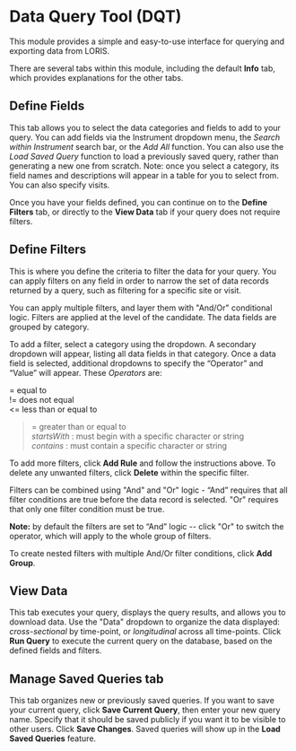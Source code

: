 # Data Query Tool (DQT)

This module provides a simple and easy-to-use interface for querying and exporting data from LORIS.

There are several tabs within this module, including the default **Info** tab, which provides explanations for the other tabs.

## Define Fields

This tab allows you to select the data categories and fields to add to your query. You can add fields via the Instrument dropdown menu, the *Search within Instrument* search bar, or the *Add All* function. You can also use the *Load Saved Query* function to load a previously saved query, rather than generating a new one from scratch. Note: once you select a category, its field names and descriptions will appear in a table for you to select from. You can also specify visits. 

Once you have your fields defined, you can continue on to the **Define Filters** tab, or directly to the **View Data** tab if your query does not require filters. 

## Define Filters

This is where you define the criteria to filter the data for your query. You can apply filters on any field in order to narrow the set of data records returned by a query, such as filtering for a specific site or visit.

You can apply multiple filters, and layer them with "And/Or" conditional logic. Filters are applied at the level of the candidate. The data fields are grouped by category.

To add a filter, select a category using the dropdown. A secondary dropdown will appear, listing all data fields in that category. Once a data field is selected, additional dropdowns to specify the “Operator” and “Value” will appear. These _Operators_ are:

   = equal to<br>
   != does not equal<br>
   <= less than or equal to<br>
   >= greater than or equal to<br>
   _startsWith_ : must begin with a specific character or string<br>
   _contains_ : must contain a specific character or string<br>

To add more filters, click **Add Rule** and follow the instructions above. To delete any unwanted filters, click **Delete** within the specific filter.

Filters can be combined using "And" and "Or" logic - “And” requires that all filter conditions are true before the data record is selected. "Or" requires that only one filter condition must be true.

**Note:** by default the filters are set to “And” logic -- click "Or" to switch the operator, which will apply to the whole group of filters.

To create nested filters with multiple And/Or filter conditions, click **Add Group**.

## View Data

This tab executes your query, displays the query results, and allows you to download data. 
Use the "Data" dropdown to organize the data displayed: _cross-sectional_ by time-point, or _longitudinal_ across all time-points. Click **Run Query** to execute the current query on the database, based on the defined fields and filters.

## Manage Saved Queries tab

This tab organizes new or previously saved queries. If you want to save your current query, click **Save Current Query**, then enter your new query name. Specify that it should be saved publicly if you want it to be visible to other users. Click **Save Changes**. Saved queries will show up in the **Load Saved Queries** feature. 
